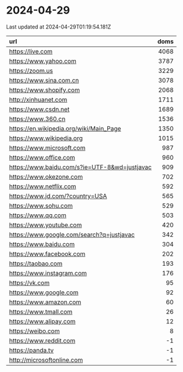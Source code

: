 # 2024-04-29

<!-- BEGIN -->
Last updated at 2024-04-29T01:19:54.181Z

url | doms
:- | -:
https://live.com | 4068
https://www.yahoo.com | 3787
https://zoom.us | 3229
https://www.sina.com.cn | 3078
https://www.shopify.com | 2068
http://xinhuanet.com | 1711
https://www.csdn.net | 1689
https://www.360.cn | 1536
https://en.wikipedia.org/wiki/Main_Page | 1350
https://www.wikipedia.org | 1015
https://www.microsoft.com | 987
https://www.office.com | 960
https://www.baidu.com/s?ie=UTF-8&wd=justjavac | 909
https://www.okezone.com | 702
https://www.netflix.com | 592
https://www.jd.com/?country=USA | 565
https://www.sohu.com | 529
https://www.qq.com | 503
https://www.youtube.com | 420
https://www.google.com/search?q=justjavac | 342
https://www.baidu.com | 304
https://www.facebook.com | 202
https://taobao.com | 193
https://www.instagram.com | 176
https://vk.com | 95
https://www.google.com | 92
https://www.amazon.com | 60
https://www.tmall.com | 26
https://www.alipay.com | 12
https://weibo.com | 8
https://www.reddit.com | -1
https://panda.tv | -1
http://microsoftonline.com | -1
<!-- END -->
